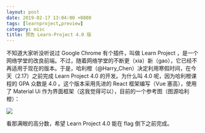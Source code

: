 ```yaml
---
layout: post
date: 2019-02-17 13:04:00 +0800
tags: [learnproject,preview]
category: misc
title: 预告 Learn-Project 4.0 版
---
```


不知道大家听没听说过 Google Chrome 有个插件，叫做 Learn Project ，是一个网络学堂的改良前端。不过，随着网络学堂的不断更（xia）新（gao），它已经不再适用于现在的版本。于是，哈利橙（@Harry_Chen）决定利用寒假时间，在今天（2.17）之前完成 Learn Project 4.0 的开发。为什么叫 4.0 呢，因为哈利橙课程的 GPA 众数是 4.0 。这个版本采用先进的 React 框架编写（Vue 塞高），使用了 Material Ui 作为界面框架（这我觉得可以），目前的一个参考图（图源哈利橙）：

![](/learn_project.png)

看那满眼的高分数，希望 Learn Project 4.0 能在 flag 倒下之前完成。

